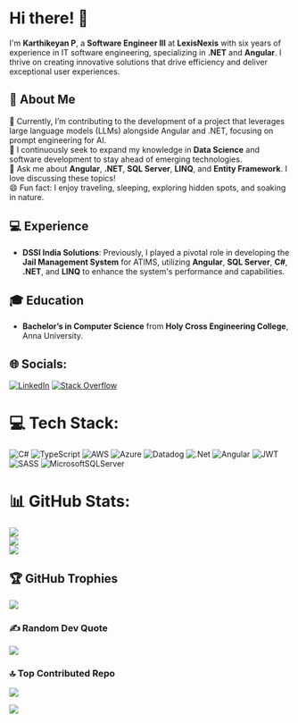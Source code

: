 # Hi there! 👋

I'm **Karthikeyan P**, a **Software Engineer III** at **LexisNexis** with six years of experience in IT software engineering, specializing in **.NET** and **Angular**. I thrive on creating innovative solutions that drive efficiency and deliver exceptional user experiences.

## 💫 About Me
🔭 Currently, I’m contributing to the development of a project that leverages large language models (LLMs) alongside Angular and .NET, focusing on prompt engineering for AI.<br>
🌱 I continuously seek to expand my knowledge in **Data Science** and software development to stay ahead of emerging technologies.<br>
💬 Ask me about **Angular**, **.NET**, **SQL Server**, **LINQ**, and **Entity Framework**. I love discussing these topics!<br>
😄 Fun fact: I enjoy traveling, sleeping, exploring hidden spots, and soaking in nature.

## 💻 Experience
- **DSSI India Solutions**: Previously, I played a pivotal role in developing the **Jail Management System** for ATIMS, utilizing **Angular**, **SQL Server**, **C#**, **.NET**, and **LINQ** to enhance the system's performance and capabilities.

## 🎓 Education
- **Bachelor’s in Computer Science** from **Holy Cross Engineering College**, Anna University.

## 🌐 Socials:
[![LinkedIn](https://img.shields.io/badge/LinkedIn-%230077B5.svg?logo=linkedin&logoColor=white)](https://www.linkedin.com/in/karthikeyan-p-516566159/)
[![Stack Overflow](https://img.shields.io/badge/-Stackoverflow-FE7A16?logo=stack-overflow&logoColor=white)](https://stackoverflow.com/users/11762885/karthik) 

# 💻 Tech Stack:
![C#](https://img.shields.io/badge/c%23-%23239120.svg?style=plastic&logo=csharp&logoColor=white) ![TypeScript](https://img.shields.io/badge/typescript-%23007ACC.svg?style=plastic&logo=typescript&logoColor=white) ![AWS](https://img.shields.io/badge/AWS-%23FF9900.svg?style=plastic&logo=amazon-aws&logoColor=white) ![Azure](https://img.shields.io/badge/azure-%230072C6.svg?style=plastic&logo=microsoftazure&logoColor=white) ![Datadog](https://img.shields.io/badge/datadog-%23632CA6.svg?style=plastic&logo=datadog&logoColor=white) ![.Net](https://img.shields.io/badge/.NET-5C2D91?style=plastic&logo=.net&logoColor=white) ![Angular](https://img.shields.io/badge/angular-%23DD0031.svg?style=plastic&logo=angular&logoColor=white) ![JWT](https://img.shields.io/badge/JWT-black?style=plastic&logo=JSON%20web%20tokens) ![SASS](https://img.shields.io/badge/SASS-hotpink.svg?style=plastic&logo=SASS&logoColor=white) ![MicrosoftSQLServer](https://img.shields.io/badge/Microsoft%20SQL%20Server-CC2927?style=plastic&logo=microsoft%20sql%20server&logoColor=white)
# 📊 GitHub Stats:
![](https://github-readme-stats.vercel.app/api?username=Karthik22296&theme=dark&hide_border=false&include_all_commits=true&count_private=true)<br/>
![](https://github-readme-streak-stats.herokuapp.com/?user=Karthik22296&theme=dark&hide_border=false)<br/>
![](https://github-readme-stats.vercel.app/api/top-langs/?username=Karthik22296&theme=dark&hide_border=false&include_all_commits=true&count_private=true&layout=compact)

## 🏆 GitHub Trophies
![](https://github-profile-trophy.vercel.app/?username=Karthik22296&theme=dark&no-frame=true&no-bg=false&margin-w=4)

### ✍️ Random Dev Quote
![](https://quotes-github-readme.vercel.app/api?type=horizontal&theme=dark)

### 🔝 Top Contributed Repo
![](https://github-contributor-stats.vercel.app/api?username=Karthik22296&limit=5&theme=dark&combine_all_yearly_contributions=true)


[![](https://visitcount.itsvg.in/api?id=karthik22296&label=Profile%20Views&pretty=true)](https://visitcount.itsvg.in)

